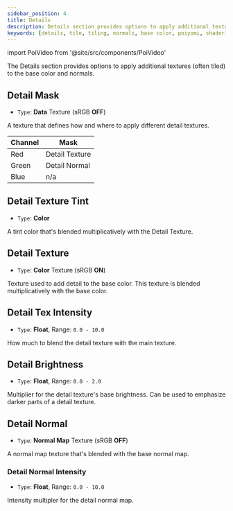 ```yaml
---
sidebar_position: 4
title: Details
description: Details section provides options to apply additional textures and normals, often tiled, to the Material.
keywords: [details, tile, tiling, normals, base color, poiyomi, shader]
---
```

import PoiVideo from '@site/src/components/PoiVideo'

The Details section provides options to apply additional textures (often tiled) to the base color and normals.

## Detail Mask

- `Type`: **Data** Texture (sRGB **OFF**)

A texture that defines how and where to apply different detail textures.

| Channel | Mask |
|--|--|
| Red | Detail Texture |
| Green |  Detail Normal  |
| Blue | n/a |

## Detail Texture Tint

- `Type`: **Color**

A tint color that's blended multiplicatively with the Detail Texture.

## Detail Texture

- `Type`: **Color** Texture (sRGB **ON**)

Texture used to add detail to the base color. This texture is blended multiplicatively with the base color.

## Detail Tex Intensity

- `Type`: **Float**, Range: `0.0 - 10.0`

How much to blend the detail texture with the main texture.

## Detail Brightness

- `Type`: **Float**, Range: `0.0 - 2.0`

Multiplier for the detail texture's base brightness. Can be used to emphasize darker parts of a detail texture.

## Detail Normal

- `Type`: **Normal Map** Texture (sRGB **OFF**)

A normal map texture that's blended with the base normal map. 

### Detail Normal Intensity

- `Type`: **Float**, Range: `0.0 - 10.0`

Intensity multipler for the detail normal map.
